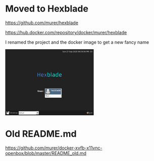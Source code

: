 # Moved to Hexblade

https://github.com/murer/hexblade

https://hub.docker.com/repository/docker/murer/hexblade

I renamed the project and the docker image to get a new fancy name

[<img src="https://github.com/murer/hexblade/raw/master/docs/Hexblade_Login.png" width="280" />](https://github.com/murer/hexblade)

# Old README.md

https://github.com/murer/docker-xvfb-x11vnc-openbox/blob/master/README_old.md
